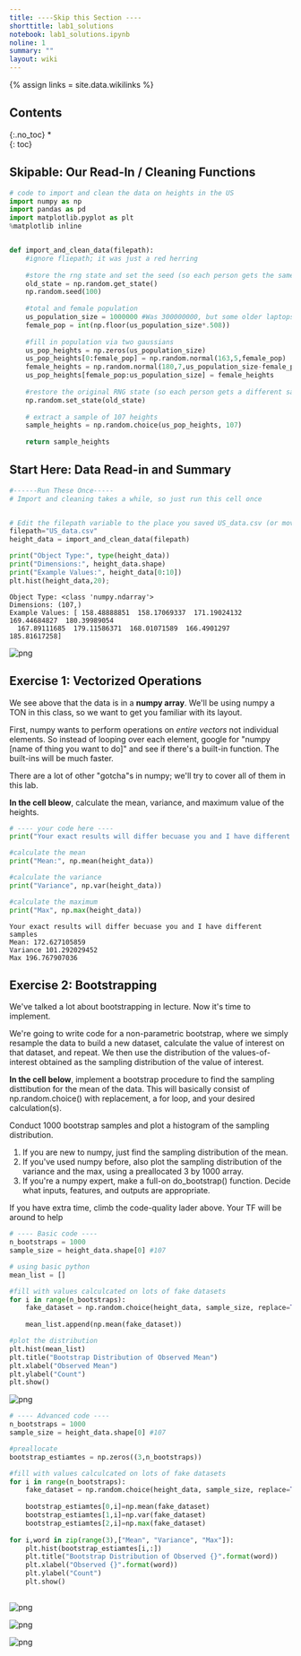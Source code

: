 ```yaml
---
title: ----Skip this Section ----
shorttitle: lab1_solutions
notebook: lab1_solutions.ipynb
noline: 1
summary: ""
layout: wiki
---
```

{% assign links = site.data.wikilinks %}

## Contents
{:.no_toc}
*  
{: toc}
## Skipable: Our Read-In / Cleaning Functions



```python
# code to import and clean the data on heights in the US
import numpy as np
import pandas as pd
import matplotlib.pyplot as plt
%matplotlib inline


def import_and_clean_data(filepath):
    #ignore fliepath; it was just a red herring
    
    #store the rng state and set the seed (so each person gets the same population)
    old_state = np.random.get_state()
    np.random.seed(100)
    
    #total and female population
    us_population_size = 1000000 #Was 300000000, but some older laptops run out of memory
    female_pop = int(np.floor(us_population_size*.508))
    
    #fill in population via two gaussians
    us_pop_heights = np.zeros(us_population_size)
    us_pop_heights[0:female_pop] = np.random.normal(163,5,female_pop)
    female_heights = np.random.normal(180,7,us_population_size-female_pop)
    us_pop_heights[female_pop:us_population_size] = female_heights
    
    #restore the original RNG state (so each person gets a different sample)
    np.random.set_state(old_state)
    
    # extract a sample of 107 heights
    sample_heights = np.random.choice(us_pop_heights, 107)
    
    return sample_heights
```


 

## Start Here: Data Read-in and Summary



```python
#------Run These Once-----
# Import and cleaning takes a while, so just run this cell once


# Edit the filepath variable to the place you saved US_data.csv (or move US_data to the folder holding this notebook)
filepath="US_data.csv"
height_data = import_and_clean_data(filepath)
```




```python
print("Object Type:", type(height_data))
print("Dimensions:", height_data.shape)
print("Example Values:", height_data[0:10])
plt.hist(height_data,20);
```


    Object Type: <class 'numpy.ndarray'>
    Dimensions: (107,)
    Example Values: [ 158.48888851  158.17069337  171.19024132  169.44684827  180.39989054
      167.89111685  179.11586371  168.01071589  166.4901297   185.81617258]



![png](lab1_solutions_files/lab1_solutions_5_1.png)


## Exercise 1: Vectorized Operations
We see above that the data is in a **numpy array**. We'll be using numpy a TON in this class, so we want to get you familiar with its layout.

First, numpy wants to perform operations on _entire vectors_ not individual elements. So instead of looping over each element, google for "numpy [name of thing you want to do]" and see if there's a built-in function. The built-ins will be much faster.

There are a lot of other "gotcha"s in numpy; we'll try to cover all of them in this lab.

**In the cell bleow**, calculate the mean, variance, and maximum value of the heights.



```python
# ---- your code here ----
print("Your exact results will differ becuase you and I have different samples")

#calculate the mean
print("Mean:", np.mean(height_data))

#calculate the variance
print("Variance", np.var(height_data))

#calculate the maximum
print("Max", np.max(height_data))
```


    Your exact results will differ becuase you and I have different samples
    Mean: 172.627105859
    Variance 101.292029452
    Max 196.767907036


## Exercise 2: Bootstrapping
We've talked a lot about bootstrapping in lecture. Now it's time to implement.

We're going to write code for a non-parametric bootstrap, where we simply resample the data to build a new dataset, calculate the value of interest on that dataset, and repeat. We then use the distribution of the values-of-interest obtained as the sampling distribution of the value of interest.

**In the cell below**, implement a bootstrap procedure to find the sampling disttibution for the mean of the data. This will basically consist of np.random.choice() with replacement, a for loop, and your desired calculation(s).

Conduct 1000 bootstrap samples and plot a histogram of the sampling distribution.

1. If you are new to numpy, just find the sampling distribution of the mean. 
2. If you've used numpy before, also plot the sampling distribution of the variance and the max, using a preallocated 3 by 1000 array.
3. If you're a numpy expert, make a full-on do_bootstrap() function. Decide what inputs, features, and outputs are appropriate.

If you have extra time, climb the code-quality lader above. Your TF will be around to help



```python
# ---- Basic code ----
n_bootstraps = 1000
sample_size = height_data.shape[0] #107

# using basic python
mean_list = []

#fill with values calculcated on lots of fake datasets
for i in range(n_bootstraps):
    fake_dataset = np.random.choice(height_data, sample_size, replace=True)
    
    mean_list.append(np.mean(fake_dataset))

#plot the distribution
plt.hist(mean_list)
plt.title("Bootstrap Distribution of Observed Mean")
plt.xlabel("Observed Mean")
plt.ylabel("Count")
plt.show()


```



![png](lab1_solutions_files/lab1_solutions_9_0.png)




```python
# ---- Advanced code ----
n_bootstraps = 1000
sample_size = height_data.shape[0] #107

#preallocate
bootstrap_estiamtes = np.zeros((3,n_bootstraps))

#fill with values calculcated on lots of fake datasets
for i in range(n_bootstraps):
    fake_dataset = np.random.choice(height_data, sample_size, replace=True)
    
    bootstrap_estiamtes[0,i]=np.mean(fake_dataset)
    bootstrap_estiamtes[1,i]=np.var(fake_dataset)
    bootstrap_estiamtes[2,i]=np.max(fake_dataset)
    
for i,word in zip(range(3),["Mean", "Variance", "Max"]):
    plt.hist(bootstrap_estiamtes[i,:])
    plt.title("Bootstrap Distribution of Observed {}".format(word))
    plt.xlabel("Observed {}".format(word))
    plt.ylabel("Count")
    plt.show()
    
```



![png](lab1_solutions_files/lab1_solutions_10_0.png)



![png](lab1_solutions_files/lab1_solutions_10_1.png)



![png](lab1_solutions_files/lab1_solutions_10_2.png)




```python

```

